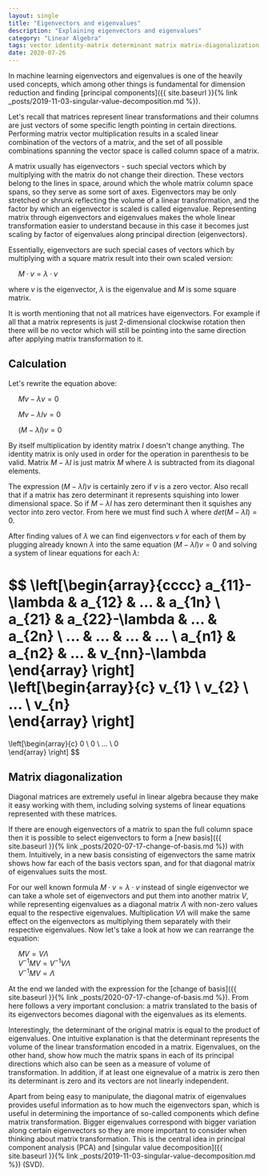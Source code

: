 ```yaml
---
layout: single
title: "Eigenvectors and eigenvalues"
description: "Explaining eigenvectors and eigenvalues"   
category: "Linear Algebra"
tags: vector identity-matrix determinant matrix matrix-diagonalization column-space basis PCA principal-component-analysis SVD singular-value-decomposition
date: 2020-07-26
---
```

 
In machine learning eigenvectors and eigenvalues is one of the heavily used concepts, which among other things is fundamental for dimension reduction and finding [principal components]({{ site.baseurl }}{% link _posts/2019-11-03-singular-value-decomposition.md %}).
 
Let's recall that matrices represent linear transformations and their columns are just vectors of some specific length pointing in certain directions. Performing matrix vector multiplication results in a scaled linear combination of the vectors of a matrix, and the set of all possible combinations spanning the vector space is called column space of a matrix.  
 
A matrix usually has eigenvectors - such special vectors which by multiplying with the matrix do not change their direction. These vectors belong to the lines in space, around which the whole matrix column space spans, so they serve as some sort of axes. Eigenvectors may be only stretched or shrunk reflecting the volume of a linear transformation, and the factor by which an eigenvector is scaled is called eigenvalue. Representing matrix through eigenvectors and eigenvalues makes the whole linear transformation easier to understand because in this case it becomes just scaling by factor of eigenvalues along principal direction (eigenvectors).
 
Essentially, eigenvectors are such special cases of vectors which by multiplying with a square matrix result into their own scaled version:
 
&nbsp;&nbsp;&nbsp;&nbsp;
$M \cdot v = \lambda \cdot v$

where $v$ is the eigenvector, $\lambda$ is the eigenvalue and $M$ is some square matrix.
 
It is worth mentioning that not all matrices have eigenvectors. For example if all that a matrix represents is just 2-dimensional clockwise rotation then there will be no vector which will still be pointing into the same direction after applying matrix transformation to it.

## Calculation
 
Let's rewrite the equation above:
 
&nbsp;&nbsp;&nbsp;&nbsp;
$M v - \lambda v = 0$
 
&nbsp;&nbsp;&nbsp;&nbsp;
$M v - \lambda I v = 0$
 
&nbsp;&nbsp;&nbsp;&nbsp;
$(M - \lambda I)v = 0$
 
By itself multiplication by identity matrix $I$ doesn't change anything. The identity matrix is only used in order for the operation in parenthesis to be valid. Matrix $M - \lambda I$ is just matrix $M$ where $\lambda$ is subtracted from its diagonal elements.
 
The expression $(M - \lambda I)v$ is certainly zero if $v$ is a zero vector. Also recall that if a matrix has zero determinant it represents squishing into lower dimensional space. So if $M - \lambda I$ has zero determinant then it squishes any vector into zero vector. From here we must find such $\lambda$ where $det(M - \lambda I) = 0$.<br>
 
After finding values of $\lambda$ we can find eigenvectors $v$ for each of them by plugging already known $\lambda$ into the same equation $(M - \lambda I)v = 0$ and solving a system of linear equations for each $\lambda$:
 
$$
\left[\begin{array}{cccc}
a_{11}-\lambda & a_{12} & ... & a_{1n} \\
a_{21} & a_{22}-\lambda & ... & a_{2n} \\
... & ... & ... & ... \\
a_{n1} & a_{n2} & ... & v_{nn}-\lambda
\end{array} \right]
\left[\begin{array}{c}
v_{1} \\
v_{2} \\
... \\
v_{n}   
\end{array} \right]
=    
\left[\begin{array}{c}
0 \\
0 \\
... \\
0   
\end{array} \right]
$$
 
## Matrix diagonalization
 
Diagonal matrices are extremely useful in linear algebra because they make it easy working with them, including solving systems of linear equations represented with these matrices.
 
If there are enough eigenvectors of a matrix to span the full column space then it is possible to select eigenvectors to form a [new basis]({{ site.baseurl }}{% link _posts/2020-07-17-change-of-basis.md %}) with them. Intuitively, in a new basis consisting of eigenvectors the same matrix shows how far each of the basis vectors span, and for that diagonal matrix of eigenvalues suits the most.  
 
For our well known formula $M \cdot v = \lambda \cdot v$ instead of single eigenvector we can take a whole set of eigenvectors and put them into another matrix $V$, while representing eigenvalues as a diagonal matrix $\Lambda$ with non-zero values equal to the respective eigenvalues. Multiplication $V \Lambda$ will make the same effect on the eigenvectors as multiplying them separately with their respective eigenvalues. Now let's take a look at how we can rearrange the equation:
 
&nbsp;&nbsp;&nbsp;&nbsp;
$MV = V \Lambda$ <br>
&nbsp;&nbsp;&nbsp;&nbsp;
$V^{-1}MV = V^{-1}V\Lambda$ <br>
&nbsp;&nbsp;&nbsp;&nbsp;
$V^{-1}MV = \Lambda$
 
At the end we landed with the expression for the [change of basis]({{ site.baseurl }}{% link _posts/2020-07-17-change-of-basis.md %}). From here follows a very important conclusion: a matrix translated to the basis of its eigenvectors becomes diagonal with the eigenvalues as its elements.

Interestingly, the determinant of the original matrix is equal to the product of eigenvalues. One intuitive explanation is that the determinant represents the volume of the linear transformation encoded in a matrix. Eigenvalues, on the other hand, show how much the matrix spans in each of its principal directions which also can be seen as a measure of volume of transformation. In addition, if at least one eignevalue of a matrix is zero then its determinant is zero and its vectors are not linearly independent.

Apart from being easy to manipulate, the diagonal matrix of eigenvalues provides useful information as to how much the eigenvectors span, which is useful in determining the importance of so-called components which define matrix transformation. Bigger eigenvalues correspond with bigger variation along certain eigenvectors so they are more important to consider when thinking about matrix transformation. This is the central idea in principal component analysis (PCA) and [singular value decomposition]({{ site.baseurl }}{% link _posts/2019-11-03-singular-value-decomposition.md %}) (SVD).
